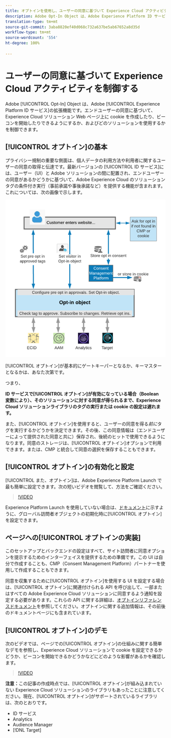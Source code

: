 ```yaml
---
title: オプトインを使用し、ユーザーの同意に基づいて Experience Cloud アクティビティを制御する
description: Adobe Opt-In Object は、Adobe Experience Platform ID サービスの拡張機能です。エンドユーザーの同意に基づいて、Experience Cloud ソリューション Web ページ上に cookie を作成したり、ビーコンを開始したりできるようにするか、およびどのソリューションを使用するかを制御できます。
translation-type: tm+mt
source-git-commit: 3aba8820ef40d068c732a637be5ab67652a8d35d
workflow-type: tm+mt
source-wordcount: '554'
ht-degree: 100%

---
```



# ユーザーの同意に基づいて Experience Cloud アクティビティを制御する

Adobe [!UICONTROL Opt-In] Object は、Adobe [!UICONTROL Experience Platform ID サービス]の拡張機能です。エンドユーザーの同意に基づいて、Experience Cloud ソリューション Web ページ上に cookie を作成したり、ビーコンを開始したりできるようにするか、およびどのソリューションを使用するかを制御できます。

## [!UICONTROL オプトイン]の基本

プライバシー規制の重要な側面は、個人データの利用方法や利用者に関するユーザーの同意の取得と伝達です。最新バージョンの [!UICONTROL ID サービス]には、ユーザー（UI）と Adobe ソリューションの間に配置され、エンドユーザーの同意があるかどうかに基づいて、Adobe Experience Cloud のソリューションタグの条件付き実行（事前承諾や事後承諾など）を提供する機能が含まれます。これについては、次の画像で示します。

![[!UICONTROL オプトイン]の仕組みを示す図](assets/opt-in.png)

[!UICONTROL オプトイン]が基本的にゲートキーパーとなるか、キーマスターとなるかは、あなた次第です。

つまり、

**ID サービスで[!UICONTROL オプトイン]が有効になっている場合（Boolean　変数により）、そのソリューションに対する同意が得られるまで、Experience Cloud ソリューションライブラリのタグの実行または cookie の設定は遅れます。**

また、[!UICONTROL オプトイン]を使用すると、ユーザーの同意を得る&#x200B;*前に*&#x200B;タグを実行するかどうかを決定できます。その後、この同意情報は（エンドユーザーによって提供された同意と共に）保存され、後続のヒットで使用できるようになります。同意のストレージは、[!UICONTROL オプトイン]オプションで利用できます。または、CMP と統合して同意の選択を保存することもできます。

## [!UICONTROL オプトイン]の有効化と設定

[!UICONTROL また、オプトイン]は、Adobe Experience Platform Launch で最も簡単に設定できます。次の短いビデオを閲覧して、方法をご確認ください。

>[!VIDEO](https://video.tv.adobe.com/v/26431/?quality=12)

Experience Platform Launch を使用していない場合は、[ドキュメント](https://marketing.adobe.com/resources/help/ja_JP/mcvid/getting-started.html)に示すように、グローバル訪問者オブジェクトの初期化時に[!UICONTROL オプトイン]を設定できます。

## ページへの[!UICONTROL オプトインの実装]

このセットアップとバックエンドの設定はすべて、サイト訪問者に同意オプションを提示するためのインターフェイスを提供するための準備です。この UI は自分で作成することも、CMP（Consent Management Platform）パートナーを使用して作成することもできます。

同意を収集するために[!UICONTROL オプトイン]を使用する UI を設定する場合は、[!UICONTROL オプトイン]に関連付けられる API を呼び出して、一部またはすべての Adobe Experience Cloud ソリューションに同意するよう通知を設定する必要があります。これらの API に関する詳細は、[オプトインリファレンスドキュメント](https://marketing.adobe.com/resources/help/ja_JP/mcvid/api.html)を参照してください。オプトインに関する追加情報は、その前後のドキュメントページにも含まれています。

## [!UICONTROL オプトイン]のデモ

次のビデオでは、ページでの[!UICONTROL オプトイン]の仕組みに関する簡単なデモを参照し、Experience Cloud ソリューションで cookie を設定できるかどうか、ビーコンを開始できるかどうかなどにどのような影響があるかを確認します。

>[!VIDEO](https://video.tv.adobe.com/v/26432/?quality=12)

**注意：**&#x200B;この記事の作成時点では、[!UICONTROL オプトイン]が組み込まれていない Experience Cloud ソリューションのライブラリもあったことに注意してください。現在、[!UICONTROL オプトイン]がサポートされているライブラリは、次のとおりです。

* ID サービス
* Analytics
* Audience Manager
* [!DNL Target]
